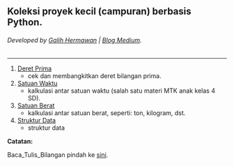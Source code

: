 ## Koleksi proyek kecil (campuran) berbasis Python.
###### Developed by [Galih Hermawan](https://galih.eu) | [Blog Medium](https://masgalih.medium.com).
---

1. [Deret Prima](https://github.com/galihboy/py-mini-projects/tree/main/Deret_Prima)
	- cek dan membangkitkan deret bilangan prima.
2. [Satuan Waktu](https://github.com/galihboy/py-mini-projects/tree/main/Satuan_Waktu)
	- kalkulasi antar satuan waktu (salah satu materi MTK anak kelas 4 SD).
3. [Satuan Berat](https://github.com/galihboy/py-mini-projects/tree/main/Satuan_Berat)
	- kalkulasi antar satuan berat, seperti: ton, kilogram, dst.
4. [Struktur Data](https://github.com/galihboy/py-mini-projects/tree/main/Struktur_Data)
	- struktur data
	
**Catatan:**

Baca_Tulis_Bilangan pindah ke [sini](https://github.com/galihboy/Baca_Tulis_Bilangan).